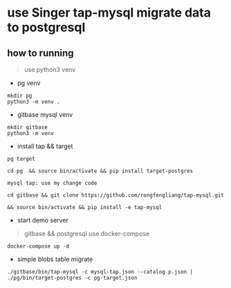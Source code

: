 # use Singer tap-mysql migrate data to postgresql

## how to running

> use python3 venv

* pg venv

```code
mkdir pg
python3 -m venv .
```

* gitbase mysql venv

```code
mkdir gitbase
python3 -m venv
```

* install tap && target

```code
pg target

cd pg  && source bin/activate && pip install target-postgres

mysql tap: use my change code

cd gitbase && git clone https://github.com/rongfengliang/tap-mysql.git

&& source bin/activate && pip install -e tap-mysql

```

* start demo server

> gitbase && postgresql  use docker-compose

```code
docker-compose up -d
```

* simple blobs table migrate

```code
./gitbase/bin/tap-mysql -c mysql-tap.json --catalog p.json | ./pg/bin/target-postgres -c pg-target.json
```
